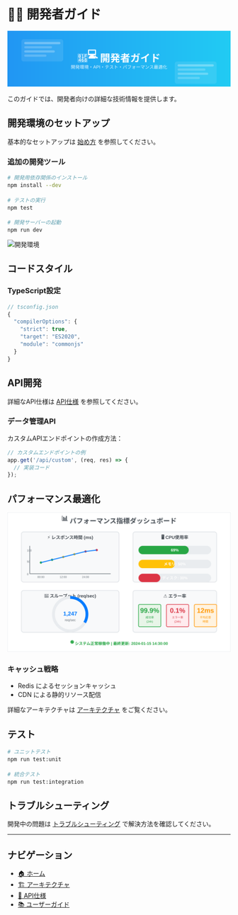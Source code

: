 # 👨‍💻 開発者ガイド

![開発者ガイド](../images/developer-guide.svg)

このガイドでは、開発者向けの詳細な技術情報を提供します。

## 開発環境のセットアップ

基本的なセットアップは [始め方](./getting-started.md) を参照してください。

### 追加の開発ツール

```bash
# 開発用依存関係のインストール
npm install --dev

# テストの実行
npm test

# 開発サーバーの起動
npm run dev
```

![開発環境](../images/development-environment.svg)

## コードスタイル

### TypeScript設定

```typescript
// tsconfig.json
{
  "compilerOptions": {
    "strict": true,
    "target": "ES2020",
    "module": "commonjs"
  }
}
```

## API開発

詳細なAPI仕様は [API仕様](./api-reference.md) を参照してください。

### データ管理API

カスタムAPIエンドポイントの作成方法：

```typescript
// カスタムエンドポイントの例
app.get('/api/custom', (req, res) => {
  // 実装コード
});
```

## パフォーマンス最適化

![パフォーマンス指標](../images/performance-metrics.svg)

### キャッシュ戦略

- Redis によるセッションキャッシュ
- CDN による静的リソース配信

詳細なアーキテクチャは [アーキテクチャ](./architecture.md) をご覧ください。

## テスト

```bash
# ユニットテスト
npm run test:unit

# 統合テスト
npm run test:integration
```

## トラブルシューティング

開発中の問題は [トラブルシューティング](./troubleshooting.md) で解決方法を確認してください。

---

## ナビゲーション

- [🏠 ホーム](./README.md)
- [🏗️ アーキテクチャ](./architecture.md)
- [🔧 API仕様](./api-reference.md)
- [📚 ユーザーガイド](./user-guide.md)
